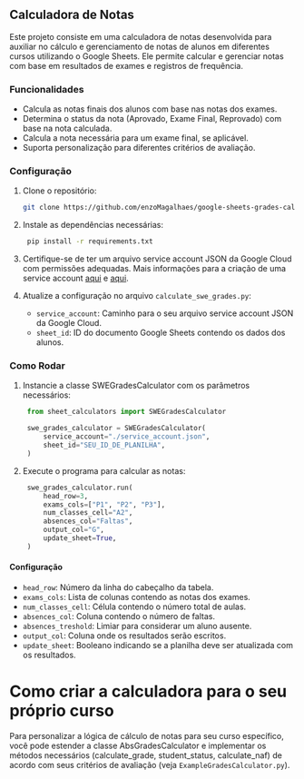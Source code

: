 ## Calculadora de Notas

Este projeto consiste em uma calculadora de notas desenvolvida para auxiliar no cálculo e gerenciamento de notas de alunos em diferentes cursos utilizando o Google Sheets. Ele permite calcular e gerenciar notas com base em resultados de exames e registros de frequência.

### Funcionalidades

- Calcula as notas finais dos alunos com base nas notas dos exames.
- Determina o status da nota (Aprovado, Exame Final, Reprovado) com base na nota calculada.
- Calcula a nota necessária para um exame final, se aplicável.
- Suporta personalização para diferentes critérios de avaliação.

### Configuração

1. Clone o repositório:
   ```bash
   git clone https://github.com/enzoMagalhaes/google-sheets-grades-calculator
2. Instale as dependências necessárias:
   ```bash
    pip install -r requirements.txt

3. Certifique-se de ter um arquivo service account JSON da Google Cloud com permissões adequadas. Mais informações para a criação de uma service account [aqui](https://docs.gspread.org/en/latest/oauth2.html) e [aqui](https://owaisqureshi.medium.com/access-google-sheets-api-in-python-using-service-account-3a0c6d89d5fc).

4. Atualize a configuração no arquivo `calculate_swe_grades.py`:
    * `service_account`: Caminho para o seu arquivo service account JSON da Google Cloud.
    * `sheet_id`: ID do documento Google Sheets contendo os dados dos alunos.

### Como Rodar

1. Instancie a classe SWEGradesCalculator com os parâmetros necessários:
   ```python
    from sheet_calculators import SWEGradesCalculator

    swe_grades_calculator = SWEGradesCalculator(
        service_account="./service_account.json",
        sheet_id="SEU_ID_DE_PLANILHA",
    )

2. Execute o programa para calcular as notas:
   ```python
    swe_grades_calculator.run(
        head_row=3,
        exams_cols=["P1", "P2", "P3"],
        num_classes_cell="A2",
        absences_col="Faltas",
        output_col="G",
        update_sheet=True,
    )

#### Configuração

* `head_row`: Número da linha do cabeçalho da tabela.
* `exams_cols`: Lista de colunas contendo as notas dos exames.
* `num_classes_cell`: Célula contendo o número total de aulas.
* `absences_col`: Coluna contendo o número de faltas.
* `absences_treshold`: Limiar para considerar um aluno ausente.
* `output_col`: Coluna onde os resultados serão escritos.
* `update_sheet`: Booleano indicando se a planilha deve ser atualizada com os resultados.

# Como criar a calculadora para o seu próprio curso
Para personalizar a lógica de cálculo de notas para seu curso específico, você pode estender a classe AbsGradesCalculator e implementar os métodos necessários (calculate_grade, student_status, calculate_naf) de acordo com seus critérios de avaliação (veja `ExampleGradesCalculator.py`).